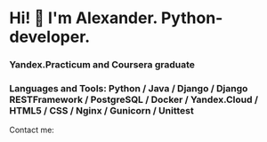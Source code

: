 # Hi! 👋 I'm Alexander. Python-developer.
### Yandex.Practicum and Coursera graduate

### Languages and Tools: Python / Java / Django / Django RESTFramework / PostgreSQL / Docker / Yandex.Cloud / HTML5 / CSS / Nginx / Gunicorn / Unittest
Contact me:


<!--
**Galenfea/Galenfea** is a ✨ _special_ ✨ repository because its `README.md` (this file) appears on your GitHub profile.

Here are some ideas to get you started:

- 🔭 I’m currently working on ...
- 🌱 I’m currently learning ...
- 👯 I’m looking to collaborate on ...
- 🤔 I’m looking for help with ...
- 💬 Ask me about ...
- 📫 How to reach me: ...
- 😄 Pronouns: ...
- ⚡ Fun fact: ...
-  👋
-->
